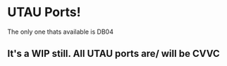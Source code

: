 # UTAU Ports!

The only one thats available is DB04

## It's a WIP still. All UTAU ports are/ will be CVVC